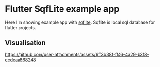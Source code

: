 # Flutter SqfLite example app

Here I'm showing example app with [sqflite](https://pub.dev/packages/sqflite). Sqflite is local sql database for flutter projects.

## Visualisation
https://github.com/user-attachments/assets/6ff3b38f-ff46-4a29-b3f8-ecdeaa868248

